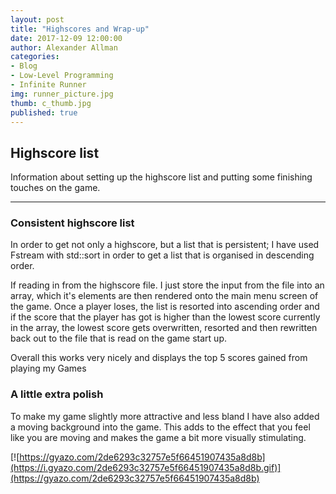 ```yaml
---
layout: post
title: "Highscores and Wrap-up"
date: 2017-12-09 12:00:00
author: Alexander Allman
categories:
- Blog
- Low-Level Programming
- Infinite Runner
img: runner_picture.jpg
thumb: c_thumb.jpg
published: true
---
```


## Highscore list

Information about setting up the highscore list and putting some finishing touches on the game.

<!--more-->
-----
### Consistent highscore list

In order to get not only a highscore, but a list that is persistent; I have used Fstream with std::sort in order to get a list that is organised in descending order.

If reading in from the highscore file. I just store the input from the file into an array, which it's elements are then rendered onto the main menu screen of the game. Once a player loses, the list is resorted into ascending order and if the score that the player has got is higher than the lowest score currently in the array, the lowest score gets overwritten, resorted and then rewritten back out to the file that is read on the game start up.

Overall this works very nicely and displays the top 5 scores gained from playing my Games

### A little extra polish

To make my game slightly more attractive and less bland I have also added a moving background into the game. This adds to the effect that you feel like you are moving and makes the game a bit more visually stimulating.

[![https://gyazo.com/2de6293c32757e5f66451907435a8d8b](https://i.gyazo.com/2de6293c32757e5f66451907435a8d8b.gif)](https://gyazo.com/2de6293c32757e5f66451907435a8d8b)
